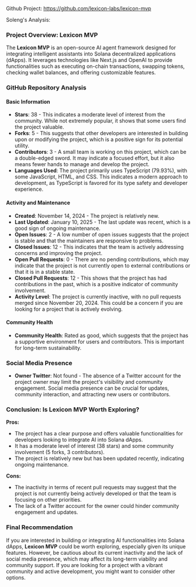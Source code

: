 Github Project: https://github.com/lexicon-labs/lexicon-mvp

Soleng's Analysis:

### Project Overview: Lexicon MVP

The **Lexicon MVP** is an open-source AI agent framework designed for integrating intelligent assistants into Solana decentralized applications (dApps). It leverages technologies like Next.js and OpenAI to provide functionalities such as executing on-chain transactions, swapping tokens, checking wallet balances, and offering customizable features.

### GitHub Repository Analysis

#### Basic Information
- **Stars**: 38 - This indicates a moderate level of interest from the community. While not extremely popular, it shows that some users find the project valuable.
- **Forks**: 5 - This suggests that other developers are interested in building upon or modifying the project, which is a positive sign for its potential utility.
- **Contributors**: 3 - A small team is working on this project, which can be a double-edged sword. It may indicate a focused effort, but it also means fewer hands to manage and develop the project.
- **Languages Used**: The project primarily uses TypeScript (79.93%), with some JavaScript, HTML, and CSS. This indicates a modern approach to development, as TypeScript is favored for its type safety and developer experience.

#### Activity and Maintenance
- **Created**: November 14, 2024 - The project is relatively new.
- **Last Updated**: January 10, 2025 - The last update was recent, which is a good sign of ongoing maintenance.
- **Open Issues**: 2 - A low number of open issues suggests that the project is stable and that the maintainers are responsive to problems.
- **Closed Issues**: 12 - This indicates that the team is actively addressing concerns and improving the project.
- **Open Pull Requests**: 0 - There are no pending contributions, which may indicate that the project is not currently open to external contributions or that it is in a stable state.
- **Closed Pull Requests**: 12 - This shows that the project has had contributions in the past, which is a positive indicator of community involvement.
- **Activity Level**: The project is currently inactive, with no pull requests merged since November 20, 2024. This could be a concern if you are looking for a project that is actively evolving.

#### Community Health
- **Community Health**: Rated as good, which suggests that the project has a supportive environment for users and contributors. This is important for long-term sustainability.

### Social Media Presence
- **Owner Twitter**: Not found - The absence of a Twitter account for the project owner may limit the project's visibility and community engagement. Social media presence can be crucial for updates, community interaction, and attracting new users or contributors.

### Conclusion: Is Lexicon MVP Worth Exploring?

**Pros:**
- The project has a clear purpose and offers valuable functionalities for developers looking to integrate AI into Solana dApps.
- It has a moderate level of interest (38 stars) and some community involvement (5 forks, 3 contributors).
- The project is relatively new but has been updated recently, indicating ongoing maintenance.

**Cons:**
- The inactivity in terms of recent pull requests may suggest that the project is not currently being actively developed or that the team is focusing on other priorities.
- The lack of a Twitter account for the owner could hinder community engagement and updates.

### Final Recommendation
If you are interested in building or integrating AI functionalities into Solana dApps, **Lexicon MVP** could be worth exploring, especially given its unique features. However, be cautious about its current inactivity and the lack of social media presence, which may affect its long-term viability and community support. If you are looking for a project with a vibrant community and active development, you might want to consider other options.